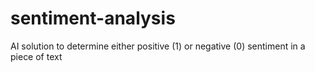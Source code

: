 # sentiment-analysis
AI solution to determine either positive (1) or negative (0) sentiment in a piece of text
